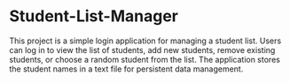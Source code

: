 # Student-List-Manager
This project is a simple login application for managing a student list. Users can log in to view the list of students, add new students, remove existing students, or choose a random student from the list. The application stores the student names in a text file for persistent data management.
